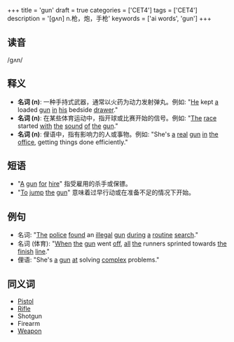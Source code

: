 +++
title = 'gun'
draft = true
categories = ['CET4']
tags = ['CET4']
description = '[gʌn] n.枪，炮，手枪'
keywords = ['ai words', 'gun']
+++

## 读音
/gʌn/

## 释义
- **名词 (n)**: 一种手持式武器，通常以火药为动力发射弹丸。例如: "[He](/zh/post/he/) kept [a](/zh/post/a/) loaded [gun](/zh/post/gun/) [in](/zh/post/in/) [his](/zh/post/his/) bedside [drawer](/zh/post/drawer/)."
- **名词 (n)**: 在某些体育运动中，指开球或比赛开始的信号。例如: "[The](/zh/post/the/) [race](/zh/post/race/) started [with](/zh/post/with/) [the](/zh/post/the/) [sound](/zh/post/sound/) [of](/zh/post/of/) [the](/zh/post/the/) [gun](/zh/post/gun/)."
- **名词 (n)**: 俚语中，指有影响力的人或事物。例如: "She's [a](/zh/post/a/) [real](/zh/post/real/) [gun](/zh/post/gun/) [in](/zh/post/in/) [the](/zh/post/the/) [office](/zh/post/office/), getting things done efficiently."

## 短语
- "[A](/zh/post/a/) [gun](/zh/post/gun/) [for](/zh/post/for/) [hire](/zh/post/hire/)" 指受雇用的杀手或保镖。
- "[To](/zh/post/to/) [jump](/zh/post/jump/) [the](/zh/post/the/) [gun](/zh/post/gun/)" 意味着过早行动或在准备不足的情况下开始。

## 例句
- 名词: "[The](/zh/post/the/) [police](/zh/post/police/) [found](/zh/post/found/) an [illegal](/zh/post/illegal/) [gun](/zh/post/gun/) [during](/zh/post/during/) [a](/zh/post/a/) [routine](/zh/post/routine/) [search](/zh/post/search/)."
- 名词 (体育): "[When](/zh/post/when/) [the](/zh/post/the/) [gun](/zh/post/gun/) went [off](/zh/post/off/), [all](/zh/post/all/) [the](/zh/post/the/) runners sprinted towards [the](/zh/post/the/) [finish](/zh/post/finish/) [line](/zh/post/line/)."
- 俚语: "She's [a](/zh/post/a/) [gun](/zh/post/gun/) [at](/zh/post/at/) solving [complex](/zh/post/complex/) problems."

## 同义词
- [Pistol](/zh/post/pistol/)
- [Rifle](/zh/post/rifle/)
- Shotgun
- Firearm
- [Weapon](/zh/post/weapon/)

